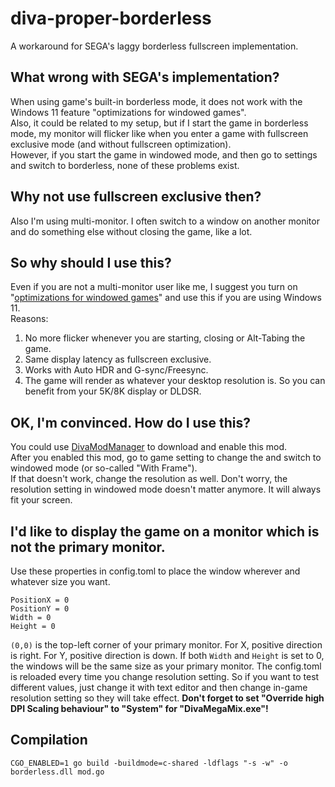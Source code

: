 # diva-proper-borderless
A workaround for SEGA's laggy borderless fullscreen implementation. 
## What wrong with SEGA's implementation?
When using game's built-in borderless mode, it does not work with the Windows 11 feature "optimizations for windowed games".  
Also, it could be related to my setup, but if I start the game in borderless mode, my monitor will flicker like when you enter a game with fullscreen exclusive mode (and without fullscreen optimization).  
However, if you start the game in windowed mode, and then go to settings and switch to borderless, none of these problems exist.  
## Why not use fullscreen exclusive then?
Also I'm using multi-monitor. I often switch to a window on another monitor and do something else without closing the game, like a lot.
## So why should I use this?
Even if you are not a multi-monitor user like me, I suggest you turn on "[optimizations for windowed games](https://support.microsoft.com/en-us/windows/optimizations-for-windowed-games-in-windows-11-3f006843-2c7e-4ed0-9a5e-f9389e535952)" and use this if you are using Windows 11.  
Reasons:
1. No more flicker whenever you are starting, closing or Alt-Tabing the game.
2. Same display latency as fullscreen exclusive.
3. Works with Auto HDR and G-sync/Freesync. 
4. The game will render as whatever your desktop resolution is. So you can  benefit from your 5K/8K display or DLDSR.
## OK, I'm convinced. How do I use this?
You could use [DivaModManager](https://github.com/TekkaGB/DivaModManager) to download and enable this mod.  
After you enabled this mod, go to game setting to change the and switch to windowed mode (or so-called "With Frame").  
If that doesn't work, change the resolution as well. Don't worry, the resolution setting in windowed mode doesn't matter anymore. It will always fit your screen.
## I'd like to display the game on a monitor which is not the primary monitor.
Use these properties in config.toml to place the window wherever and whatever size you want. 
```
PositionX = 0
PositionY = 0
Width = 0
Height = 0
```
`(0,0)` is the top-left corner of your primary monitor. For X, positive direction is right. For Y, positive direction is down.
If both `Width` and `Height` is set to 0, the windows will be the same size as your primary monitor.
The config.toml is reloaded every time you change resolution setting. So if you want to test different values, just change it with text editor and then change in-game resolution setting so they will take effect.
**Don't forget to set "Override high DPI Scaling behaviour" to "System" for "DivaMegaMix.exe"!**


## Compilation
`CGO_ENABLED=1 go build -buildmode=c-shared -ldflags "-s -w" -o borderless.dll mod.go`